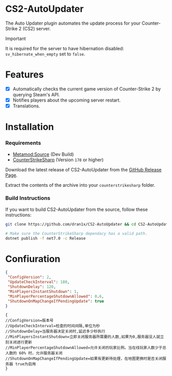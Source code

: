 # CS2-AutoUpdater
 The Auto Updater plugin automates the update process for your Counter-Strike 2 (CS2) server.
 > [!IMPORTANT]  
 > It is required for the server to have hibernation disabled: `sv_hibernate_when_empty` set to `false`.

# Features
 - [x] Automatically checks the current game version of Counter-Strike 2 by querying Steam's API.
 - [x] Notifies players about the upcoming server restart.
 - [x] Translations.

# Installation

 ### Requirements

  - [Metamod:Source](https://www.sourcemm.net/downloads.php/?branch=master) (Dev Build)
  - [CounterStrikeSharp](https://github.com/roflmuffin/CounterStrikeSharp) (Version `178` or higher)

  Download the latest release of CS2-AutoUpdater from the [GitHub Release Page](https://github.com/dran1x/CS2-AutoUpdater/releases).

  Extract the contents of the archive into your `counterstrikesharp` folder.

 ### Build Instructions

  If you want to build CS2-AutoUpdater from the source, follow these instructions:

  ```bash
  git clone https://github.com/dran1x/CS2-AutoUpdater && cd CS2-AutoUpdater

  # Make sure the CounterStrikeSharp dependacy has a valid path.
  dotnet publish -f net7.0 -c Release 
  ```

# Confiuration
 ```json
{
  "ConfigVersion": 2,
  "UpdateCheckInterval": 180,
  "ShutdownDelay": 120,
  "MinPlayersInstantShutdown": 1,
  "MinPlayerPercentageShutdownAllowed": 0.6,
  "ShutdownOnMapChangeIfPendingUpdate": true
}
 ```

 ```CN
{
//ConfigVersion=版本号
//UpdateCheckInterval=检查的时间间隔,单位为秒
//ShutdownDelay=当服务器决定关闭时,延迟多少秒执行
//MinPlayersInstantShutdown=立即关闭服务器所需要的人数,如果为0,服务器没人就立刻关闭进行更新
//MinPlayerPercentageShutdownAllowed=允许关闭的玩家比例。当在线玩家人数少于总人数的 60% 时，允许服务器关闭
//ShutdownOnMapChangeIfPendingUpdate=如果有更新待处理，在地图更换时是否关闭服务器 true为启用
}
 ```
